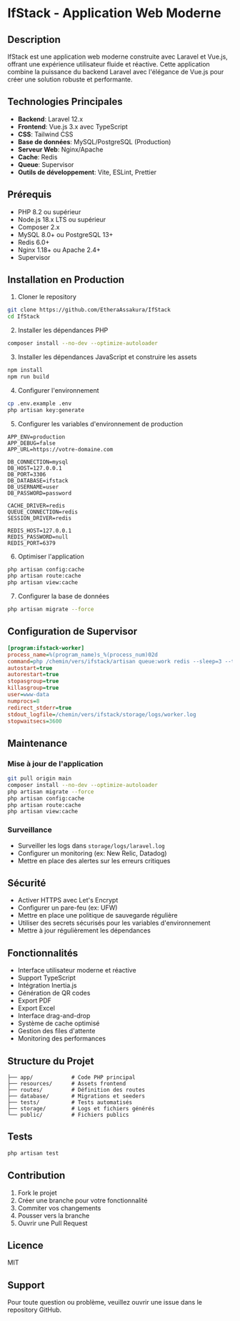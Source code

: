 # IfStack - Application Web Moderne

## Description
IfStack est une application web moderne construite avec Laravel et Vue.js, offrant une expérience utilisateur fluide et réactive. Cette application combine la puissance du backend Laravel avec l'élégance de Vue.js pour créer une solution robuste et performante.

## Technologies Principales
- **Backend**: Laravel 12.x
- **Frontend**: Vue.js 3.x avec TypeScript
- **CSS**: Tailwind CSS
- **Base de données**: MySQL/PostgreSQL (Production)
- **Serveur Web**: Nginx/Apache
- **Cache**: Redis
- **Queue**: Supervisor
- **Outils de développement**: Vite, ESLint, Prettier

## Prérequis
- PHP 8.2 ou supérieur
- Node.js 18.x LTS ou supérieur
- Composer 2.x
- MySQL 8.0+ ou PostgreSQL 13+
- Redis 6.0+
- Nginx 1.18+ ou Apache 2.4+
- Supervisor

## Installation en Production

1. Cloner le repository
```bash
git clone https://github.com/EtheraAssakura/IfStack
cd IfStack
```

2. Installer les dépendances PHP
```bash
composer install --no-dev --optimize-autoloader
```

3. Installer les dépendances JavaScript et construire les assets
```bash
npm install
npm run build
```

4. Configurer l'environnement
```bash
cp .env.example .env
php artisan key:generate
```

5. Configurer les variables d'environnement de production
```env
APP_ENV=production
APP_DEBUG=false
APP_URL=https://votre-domaine.com

DB_CONNECTION=mysql
DB_HOST=127.0.0.1
DB_PORT=3306
DB_DATABASE=ifstack
DB_USERNAME=user
DB_PASSWORD=password

CACHE_DRIVER=redis
QUEUE_CONNECTION=redis
SESSION_DRIVER=redis

REDIS_HOST=127.0.0.1
REDIS_PASSWORD=null
REDIS_PORT=6379
```

6. Optimiser l'application
```bash
php artisan config:cache
php artisan route:cache
php artisan view:cache
```

7. Configurer la base de données
```bash
php artisan migrate --force
```

## Configuration de Supervisor

```ini
[program:ifstack-worker]
process_name=%(program_name)s_%(process_num)02d
command=php /chemin/vers/ifstack/artisan queue:work redis --sleep=3 --tries=3 --max-time=3600
autostart=true
autorestart=true
stopasgroup=true
killasgroup=true
user=www-data
numprocs=8
redirect_stderr=true
stdout_logfile=/chemin/vers/ifstack/storage/logs/worker.log
stopwaitsecs=3600
```

## Maintenance

### Mise à jour de l'application
```bash
git pull origin main
composer install --no-dev --optimize-autoloader
php artisan migrate --force
php artisan config:cache
php artisan route:cache
php artisan view:cache
```

### Surveillance
- Surveiller les logs dans `storage/logs/laravel.log`
- Configurer un monitoring (ex: New Relic, Datadog)
- Mettre en place des alertes sur les erreurs critiques

## Sécurité
- Activer HTTPS avec Let's Encrypt
- Configurer un pare-feu (ex: UFW)
- Mettre en place une politique de sauvegarde régulière
- Utiliser des secrets sécurisés pour les variables d'environnement
- Mettre à jour régulièrement les dépendances

## Fonctionnalités
- Interface utilisateur moderne et réactive
- Support TypeScript
- Intégration Inertia.js
- Génération de QR codes
- Export PDF
- Export Excel
- Interface drag-and-drop
- Système de cache optimisé
- Gestion des files d'attente
- Monitoring des performances

## Structure du Projet
```
├── app/            # Code PHP principal
├── resources/      # Assets frontend
├── routes/         # Définition des routes
├── database/       # Migrations et seeders
├── tests/          # Tests automatisés
├── storage/        # Logs et fichiers générés
└── public/         # Fichiers publics
```

## Tests
```bash
php artisan test
```

## Contribution
1. Fork le projet
2. Créer une branche pour votre fonctionnalité
3. Commiter vos changements
4. Pousser vers la branche
5. Ouvrir une Pull Request

## Licence
MIT

## Support
Pour toute question ou problème, veuillez ouvrir une issue dans le repository GitHub.
